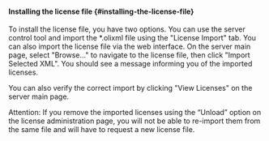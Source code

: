 #### Installing the license file {#installing-the-license-file}

To install the license file, you have two options. You can use the server control tool and import the *.olixml file using the &quot;License Import&quot; tab. You can also import the license file via the web interface. On the server main page, select &quot;Browse...&quot; to navigate to the license file, then click &quot;Import Selected XML&quot;. You should see a message informing you of the imported licenses.

You can also verify the correct import by clicking &quot;View Licenses&quot; on the server main page.

Attention: If you remove the imported licenses using the “Unload” option on the license administration page, you will not be able to re-import them from the same file and will have to request a new license file.